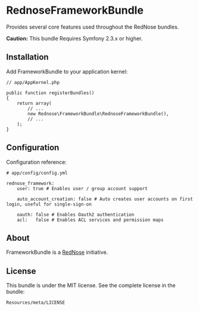 RednoseFrameworkBundle
======================

Provides several core features used throughout the RedNose bundles.

**Caution:** This bundle Requires Symfony 2.3.x or higher.

Installation
------------
Add FrameworkBundle to your application kernel:
    
    // app/AppKernel.php
    
    public function registerBundles()
    {
        return array(
            // ...
            new Rednose\FrameworkBundle\RednoseFrameworkBundle(),
            // ...
        );
    }

Configuration
-------------
Configuration reference:

    # app/config/config.yml
    
    rednose_framework:
    	user: true # Enables user / group account support
    	
		auto_account_creation: false # Auto creates user accounts on first login, useful for single-sign-on
        
        oauth: false # Enables Oauth2 authentication
        acl:   false # Enables ACL services and permission maps
		    
About
-----

FrameworkBundle is a [RedNose](http://www.rednose.nl) initiative.
		
License
-------

This bundle is under the MIT license. See the complete license in the bundle:

    Resources/meta/LICENSE

